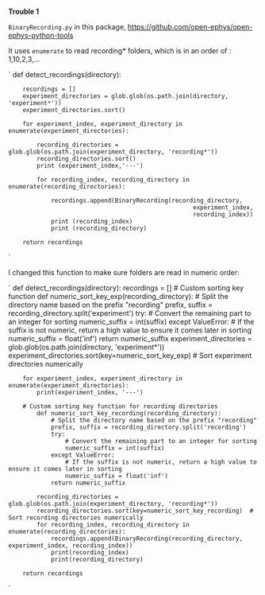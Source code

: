 **Trouble 1**

`BinaryRecording.py` in this package, https://github.com/open-ephys/open-ephys-python-tools

It uses `enumerate` to read recording* folders, which is in an order of : 1,10,2,3,...

`
    def detect_recordings(directory):
        
        recordings = []
        experiment_directories = glob.glob(os.path.join(directory, 'experiment*'))
        experiment_directories.sort()

        for experiment_index, experiment_directory in enumerate(experiment_directories):
             
            recording_directories = glob.glob(os.path.join(experiment_directory, 'recording*'))
            recording_directories.sort()
            print (experiment_index,'---')
            
            for recording_index, recording_directory in enumerate(recording_directories):
            
                recordings.append(BinaryRecording(recording_directory, 
                                                        experiment_index,
                                                        recording_index))
                print (recording_index)
                print (recording_directory)
                
        return recordings
`

I changed this function to make sure folders are read in numeric order:

`
def detect_recordings(directory):
        recordings = []
        # Custom sorting key function
        def numeric_sort_key_exp(recording_directory):
            # Split the directory name based on the prefix "recording"
            prefix, suffix = recording_directory.split('experiment')
            try:
                # Convert the remaining part to an integer for sorting
                numeric_suffix = int(suffix)
            except ValueError:
                # If the suffix is not numeric, return a high value to ensure it comes later in sorting
                numeric_suffix = float('inf')
            return numeric_suffix
        experiment_directories = glob.glob(os.path.join(directory, 'experiment*'))
        experiment_directories.sort(key=numeric_sort_key_exp)  # Sort experiment directories numerically
        
        for experiment_index, experiment_directory in enumerate(experiment_directories):
            print(experiment_index, '---')
            
        # Custom sorting key function for recording directories
            def numeric_sort_key_recording(recording_directory):
                # Split the directory name based on the prefix "recording"
                prefix, suffix = recording_directory.split('recording')
                try:
                    # Convert the remaining part to an integer for sorting
                    numeric_suffix = int(suffix)
                except ValueError:
                    # If the suffix is not numeric, return a high value to ensure it comes later in sorting
                    numeric_suffix = float('inf')
                return numeric_suffix
            
            recording_directories = glob.glob(os.path.join(experiment_directory, 'recording*'))
            recording_directories.sort(key=numeric_sort_key_recording)  # Sort recording directories numerically
            for recording_index, recording_directory in enumerate(recording_directories):
                recordings.append(BinaryRecording(recording_directory, experiment_index, recording_index))
                print(recording_index)
                print(recording_directory)
                
        return recordings
`

